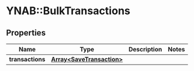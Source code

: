 # YNAB::BulkTransactions

## Properties
Name | Type | Description | Notes
------------ | ------------- | ------------- | -------------
**transactions** | [**Array&lt;SaveTransaction&gt;**](SaveTransaction.md) |  | 


